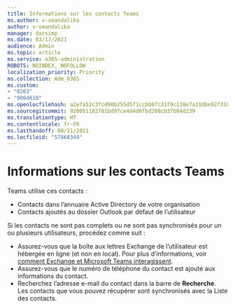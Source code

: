 ```yaml
---
title: Informations sur les contacts Teams
ms.author: v-smandalika
author: v-smandalika
manager: dansimp
ms.date: 03/17/2021
audience: Admin
ms.topic: article
ms.service: o365-administration
ROBOTS: NOINDEX, NOFOLLOW
localization_priority: Priority
ms.collection: Adm_O365
ms.custom:
- "8263"
- "9004610"
ms.openlocfilehash: a2efa52c3fcd90b255d5f1ccbb07c31f9c138e7a31dbe92f318418fb1643601d
ms.sourcegitcommit: 920051182781bd97ce4d4d6fbd268cb37b84d239
ms.translationtype: HT
ms.contentlocale: fr-FR
ms.lasthandoff: 08/11/2021
ms.locfileid: "57868344"
---
```

# <a name="information-about-teams-contacts"></a>Informations sur les contacts Teams

Teams utilise ces contacts :

- Contacts dans l’annuaire Active Directory de votre organisation
- Contacts ajoutés au dossier Outlook par défaut de l’utilisateur

Si les contacts ne sont pas complets ou ne sont pas synchronisés pour un ou plusieurs utilisateurs, procédez comme suit :

- Assurez-vous que la boîte aux lettres Exchange de l’utilisateur est hébergée en ligne (et non en local). Pour plus d’informations, voir [comment Exchange et Microsoft Teams interagissent](https://docs.microsoft.com/microsoftteams/exchange-teams-interact).
- Assurez-vous que le numéro de téléphone du contact est ajouté aux informations du contact.
- Recherchez l’adresse e-mail du contact dans la barre de **Recherche**. Les contacts que vous pouvez récupérer sont synchronisés avec la Liste des contacts.


